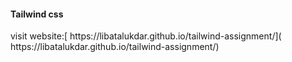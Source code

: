 <h4>Tailwind css</h4>
visit website:[ https://libatalukdar.github.io/tailwind-assignment/]( https://libatalukdar.github.io/tailwind-assignment/)